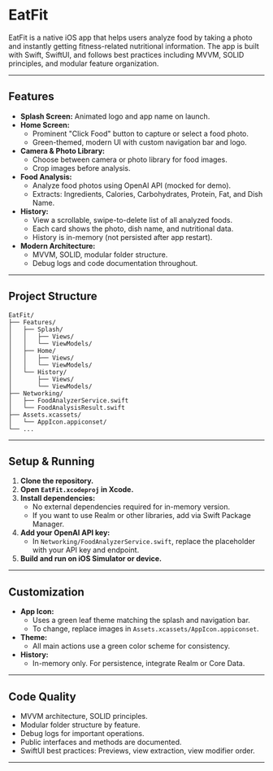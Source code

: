 # EatFit

EatFit is a native iOS app that helps users analyze food by taking a photo and instantly getting fitness-related nutritional information. The app is built with Swift, SwiftUI, and follows best practices including MVVM, SOLID principles, and modular feature organization.

---

## Features

- **Splash Screen:** Animated logo and app name on launch.
- **Home Screen:**  
  - Prominent "Click Food" button to capture or select a food photo.
  - Green-themed, modern UI with custom navigation bar and logo.
- **Camera & Photo Library:**  
  - Choose between camera or photo library for food images.
  - Crop images before analysis.
- **Food Analysis:**  
  - Analyze food photos using OpenAI API (mocked for demo).
  - Extracts: Ingredients, Calories, Carbohydrates, Protein, Fat, and Dish Name.
- **History:**  
  - View a scrollable, swipe-to-delete list of all analyzed foods.
  - Each card shows the photo, dish name, and nutritional data.
  - History is in-memory (not persisted after app restart).
- **Modern Architecture:**  
  - MVVM, SOLID, modular folder structure.
  - Debug logs and code documentation throughout.

---

## Project Structure

```
EatFit/
├── Features/
│   ├── Splash/
│   │   ├── Views/
│   │   └── ViewModels/
│   ├── Home/
│   │   ├── Views/
│   │   └── ViewModels/
│   └── History/
│       ├── Views/
│       └── ViewModels/
├── Networking/
│   ├── FoodAnalyzerService.swift
│   └── FoodAnalysisResult.swift
├── Assets.xcassets/
│   └── AppIcon.appiconset/
└── ...
```

---

## Setup & Running

1. **Clone the repository.**
2. **Open `EatFit.xcodeproj` in Xcode.**
3. **Install dependencies:**  
   - No external dependencies required for in-memory version.
   - If you want to use Realm or other libraries, add via Swift Package Manager.
4. **Add your OpenAI API key:**  
   - In `Networking/FoodAnalyzerService.swift`, replace the placeholder with your API key and endpoint.
5. **Build and run on iOS Simulator or device.**

---

## Customization

- **App Icon:**  
  - Uses a green leaf theme matching the splash and navigation bar.
  - To change, replace images in `Assets.xcassets/AppIcon.appiconset`.
- **Theme:**  
  - All main actions use a green color scheme for consistency.
- **History:**  
  - In-memory only. For persistence, integrate Realm or Core Data.

---

## Code Quality

- MVVM architecture, SOLID principles.
- Modular folder structure by feature.
- Debug logs for important operations.
- Public interfaces and methods are documented.
- SwiftUI best practices: Previews, view extraction, view modifier order.

---

